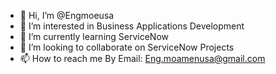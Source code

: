 - 👋 Hi, I’m @Engmoeusa
- 👀 I’m interested in Business Applications Development 
- 🌱 I’m currently learning ServiceNow 
- 💞️ I’m looking to collaborate on ServiceNow Projects 
- 📫 How to reach me By Email: Eng.moamenusa@gmail.com

<!---
Engmoeusa/Engmoeusa is a ✨ special ✨ repository because its `README.md` (this file) appears on your GitHub profile.
You can click the Preview link to take a look at your changes.
--->
